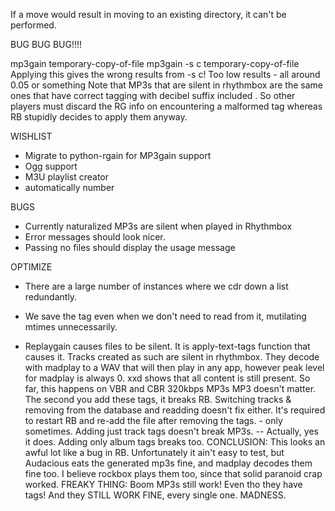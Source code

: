 If a move would result in moving to an existing directory, it can't be
performed.

BUG BUG BUG!!!!

mp3gain <opts> temporary-copy-of-file
mp3gain -s c temporary-copy-of-file
Applying this gives the wrong results from -s c!  Too low results - all around 0.05 or something
Note that MP3s that are silent in rhythmbox are the same ones that have correct tagging with decibel suffix included  .  So other players must discard the RG info on encountering a malformed tag whereas RB stupidly decides to apply them anyway.

WISHLIST

- Migrate to python-rgain for MP3gain support
- Ogg support
- M3U playlist creator
- automatically number

BUGS

- Currently naturalized MP3s are silent when played in Rhythmbox
- Error messages should look nicer.
- Passing no files should display the usage message


OPTIMIZE

- There are a large number of instances where we cdr down a list redundantly.
- We save the tag even when we don't need to read from it, mutilating
  mtimes unnecessarily.

 - Replaygain causes files to be silent.
     It is apply-text-tags function that causes it.
    Tracks created as such are silent in rhythmbox.
     They decode with madplay to a WAV that will then play in
     any app, however peak level for madplay is always 0.
     xxd shows that all content is still present.
     So far, this happens on VBR and CBR 320kbps MP3s
     MP3 doesn't matter.  The second you add these tags, it breaks RB.
     Switching tracks & removing from the database and readding doesn't fix
     either.  It's required to restart RB and re-add the file after
     removing the tags.   - only sometimes.
     Adding just track tags doesn't break MP3s.
       -- Actually, yes it does.  Adding only album tags breaks too.
  CONCLUSION:
    This looks an awful lot like a bug in RB.
    Unfortunately it ain't easy to test, but Audacious eats the generated
    mp3s fine, and madplay decodes them fine too.
    I believe rockbox plays them too, since that solid paranoid crap worked.
  FREAKY THING:
   Boom MP3s still work!  Even tho they have tags!  And they STILL WORK
   FINE, every single one.  MADNESS.
